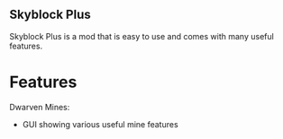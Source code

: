 ## Skyblock Plus
Skyblock Plus is a mod that is easy to use and comes with many useful features.
# Features
Dwarven Mines:
 - GUI showing various useful mine features
